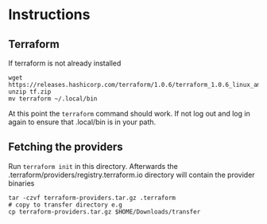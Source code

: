 # Instructions

## Terraform
If terraform is not already installed
```
wget https://releases.hashicorp.com/terraform/1.0.6/terraform_1.0.6_linux_amd64.zip
unzip tf.zip
mv terraform ~/.local/bin
```
At this point the `terraform` command should work. If not log out and log in again to ensure that .local/bin is in your path.

## Fetching the providers
Run `terraform init` in this directory. Afterwards the .terraform/providers/registry.terraform.io directory will contain the provider binaries
```
tar -czvf terraform-providers.tar.gz .terraform
# copy to transfer directory e.g
cp terraform-providers.tar.gz $HOME/Downloads/transfer
```